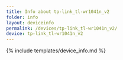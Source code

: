 ```yaml
---
title: Info about tp-link_tl-wr1041n_v2
folder: info
layout: deviceinfo
permalink: /devices/tp-link_tl-wr1041n_v2/
device: tp-link_tl-wr1041n_v2
---
```

{% include templates/device_info.md %}
